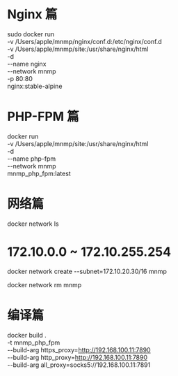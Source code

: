 # Nginx 篇


sudo docker run \
-v /Users/apple/mnmp/nginx/conf.d:/etc/nginx/conf.d \
-v /Users/apple/mnmp/site:/usr/share/nginx/html \
-d \
--name nginx \
--network mnmp \
-p 80:80 \
nginx:stable-alpine



# PHP-FPM 篇

docker run \
-v /Users/apple/mnmp/site:/usr/share/nginx/html \
-d \
--name php-fpm \
--network mnmp \
mnmp_php_fpm:latest



# 网络篇

docker network ls

# 172.10.0.0 ~ 172.10.255.254
docker network create  --subnet=172.10.20.30/16 mnmp

docker network rm mnmp


# 编译篇

docker build . \
-t mnmp_php_fpm \
--build-arg https_proxy=http://192.168.100.11:7890 \
--build-arg http_proxy=http://192.168.100.11:7890 \
--build-arg all_proxy=socks5://192.168.100.11:7891